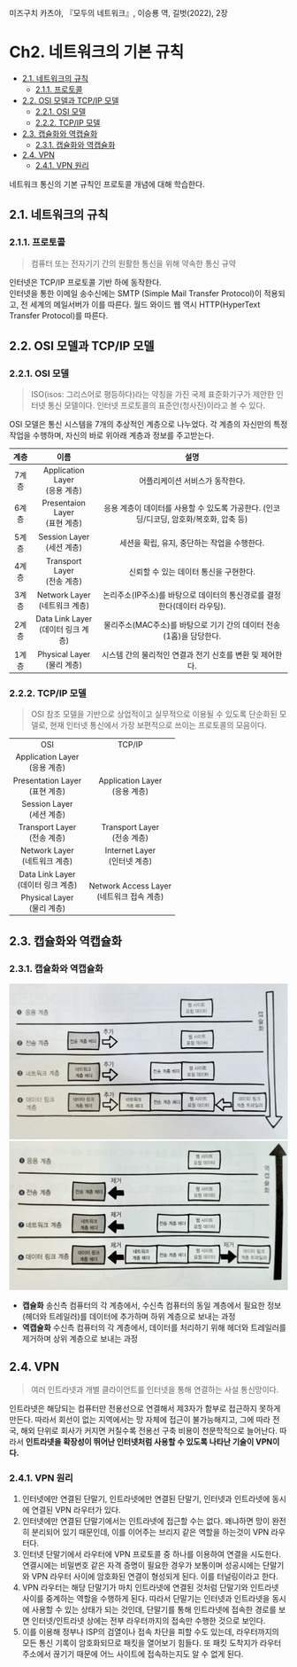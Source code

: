 미즈구치 카츠야, 『모두의 네트워크』, 이승룡 역, 길벗(2022), 2장

# Ch2. 네트워크의 기본 규칙 <!-- omit in toc -->

- [2.1. 네트워크의 규칙](#21-네트워크의-규칙)
  - [2.1.1. 프로토콜](#211-프로토콜)
- [2.2. OSI 모델과 TCP/IP 모델](#22-osi-모델과-tcpip-모델)
  - [2.2.1. OSI 모델](#221-osi-모델)
  - [2.2.2. TCP/IP 모델](#222-tcpip-모델)
- [2.3. 캡슐화와 역캡슐화](#23-캡슐화와-역캡슐화)
  - [2.3.1. 캡슐화와 역캡슐화](#231-캡슐화와-역캡슐화)
- [2.4. VPN](#24-vpn)
  - [2.4.1. VPN 원리](#241-vpn-원리)

네트워크 통신의 기본 규칙인 프로토콜 개념에 대해 학습한다.

## 2.1. 네트워크의 규칙

### 2.1.1. 프로토콜

> 컴퓨터 또는 전자기기 간의 원활한 통신을 위해 약속한 통신 규약

인터넷은 TCP/IP 프로토콜 기반 하에 동작한다.  
인터넷을 통한 이메일 송수신에는 SMTP (Simple Mail Transfer Protocol)이 적용되고, 전 세계의 메일서버가 이를 따른다.
월드 와이드 웹 역시 HTTP(HyperText Transfer Protocol)를 따른다.

## 2.2. OSI 모델과 TCP/IP 모델

### 2.2.1. OSI 모델

> ISO(isos: 그리스어로 평등하다)라는 약칭을 가진 국제 표준화기구가 제안한 인터넷 통신 모델이다. 인터넷 프로토콜의 표준안(청사진)이라고 볼 수 있다.

OSI 모델은 통신 시스템을 7개의 추상적인 계층으로 나누었다. 각 계층의 자신만의 특정 작업을 수행하며, 자신의 바로 위아래 계층과 정보를 주고받는다.

| 계층  |                  이름                  |                                          설명                                           |
| :---: | :------------------------------------: | :-------------------------------------------------------------------------------------: |
| 7계층 |   Application Layer<br/>(응용 계층)    |                             어플리케이션 서비스가 동작한다.                             |
| 6계층 |   Presentaion Layer<br/>(표현 계층)    | 응용 계층이 데이터를 사용할 수 있도록 가공한다. (인코딩/디코딩, 암호화/복호화, 압축 등) |
| 5계층 |     Session Layer<br/>(세션 계층)      |                      세션을 확립, 유지, 중단하는 작업을 수행한다.                       |
| 4계층 |    Transport Layer<br/>(전송 계층)     |                         신뢰할 수 있는 데이터 통신을 구현한다.                          |
| 3계층 |   Network Layer<br/>(네트워크 계층)    |        논리주소(IP주소)를 바탕으로 데이터의 통신경로를 결정한다(데이터 라우팅).         |
| 2계층 | Data Link Layer<br/>(데이터 링크 계층) |           물리주소(MAC주소)를 바탕으로 기기 간의 데이터 전송(1홉)을 담당한다.           |
| 1계층 |     Physical Layer<br/>(물리 계층)     |                시스템 간의 물리적인 연결과 전기 신호를 변환 및 제어한다.                |

### 2.2.2. TCP/IP 모델

> OSI 참조 모델을 기반으로 상업적이고 실무적으로 이용될 수 있도록 단순화된 모델로, 현재 인터넷 통신에서 가장 보편적으로 쓰이는 프로토콜의 모음이다.

<table  style="text-align:center">
  <tr>
    <td>OSI</td>
    <td>TCP/IP</td>
  </tr>
  <tr>
    <td>Application Layer<br/>(응용 계층)</td>
    <td rowspan="3">Application Layer<br/>(응용 계층)</td>
  </tr>
  <tr>
    <td>Presentation Layer<br/>(표현 계층)</td>
  </tr>
  <tr>
    <td>Session Layer<br/>(세션 계층)</td>
  </tr>
  <tr>
    <td>Transport Layer<br/>(전송 계층)</td>
    <td>Transport Layer<br/>(전송 계층)</td>
  </tr>
  <tr>
    <td>Network Layer<br/>(네트워크 계층)</td>
    <td>Internet Layer<br/>(인터넷 계층)</td>
  </tr>
  <tr>
    <td>Data Link Layer<br/>(데이터 링크 계층)</td>
    <td rowspan="3">Network Access Layer<br/>(네트워크 접속 계층)</td>
  </tr>
  <tr>
    <td>Physical Layer<br/>(물리 계층)</td>
  </tr>
</table>

## 2.3. 캡슐화와 역캡슐화

### 2.3.1. 캡슐화와 역캡슐화

<img src="./images/캡슐화.jpg" alt="캡슐화" width=600/>

<img src="./images/역캡슐화.jpg" alt="역캡슐화" width=600/>

- **캡슐화**
  송신측 컴퓨터의 각 계층에서, 수신측 컴퓨터의 동일 계층에서 필요한 정보(헤더와 트레일러)를 데이터에 추가하며 하위 계층으로 보내는 과정
- **역캡슐화**
  수신측 컴퓨터의 각 계층에서, 데이터를 처리하기 위해 헤더와 트레일러를 제거하며 상위 계층으로 보내는 과정

## 2.4. VPN

> 여러 인트라넷과 개별 클라이언트를 인터넷을 통해 연결하는 사설 통신망이다.

인트라넷은 해당되는 컴퓨터만 전용선으로 연결해서 제3자가 함부로 접근하지 못하게 만든다. 따라서 회선이 없는 지역에서는 망 자체에 접근이 불가능해지고, 그에 따라 전국, 해외 단위로 회사가 커지면 커질수록 전용선 구축 비용이 천문학적으로 늘어난다. 따라서 **인트라넷을 확장성이 뛰어난 인터넷처럼 사용할 수 있도록 나타난 기술이 VPN이다.**

### 2.4.1. VPN 원리

1. 인터넷에만 연결된 단말기, 인트라넷에만 연결된 단말기, 인터넷과 인트라넷에 동시에 연결된 VPN 라우터가 있다.
2. 인터넷에만 연결된 단말기에서는 인트라넷에 접근할 수는 없다. 왜냐하면 망이 완전히 분리되어 있기 때문인데, 이를 이어주는 브리지 같은 역할을 하는것이 VPN 라우터다.
3. 인터넷 단말기에서 라우터에 VPN 프로토콜 중 하나를 이용하여 연결을 시도한다. 연결시에는 비밀번호 같은 자격 증명이 필요한 경우가 보통이며 성공시에는 단말기와 VPN 라우터 사이에 암호화된 연결이 형성되게 된다. 이를 터널링이라고 한다.
4. VPN 라우터는 해당 단말기가 마치 인트라넷에 연결된 것처럼 단말기와 인트라넷 사이를 중계하는 역할을 수행하게 된다. 따라서 단말기는 인터넷과 인트라넷을 동시에 사용할 수 있는 상태가 되는 것인데, 단말기를 통해 인트라넷에 접속한 경로를 보면 인터넷/인트라넷 상에는 전부 라우터까지의 접속만 수행한 것으로 보인다.
5. 이를 이용해 정부나 ISP의 검열이나 접속 차단을 피할 수도 있는데, 라우터까지의 모든 통신 기록이 암호화되므로 패킷을 열어보기 힘들다. 또 패킷 도착지가 라우터 주소에서 끊기기 때문에 어느 사이트에 접속하는지도 알 수 없게 된다.
